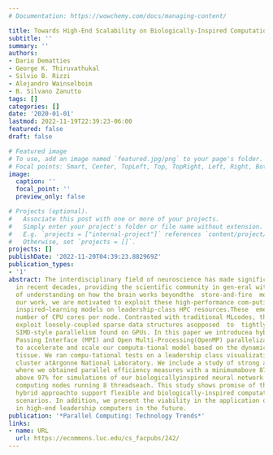 ```yaml
---
# Documentation: https://wowchemy.com/docs/managing-content/

title: Towards High-End Scalability on Biologically-Inspired Computational ModelsAuthors
subtitle: ''
summary: ''
authors:
- Dario Dematties
- George K. Thiruvathukal
- Silvio B. Rizzi
- Alejandro Wainselboim
- B. Silvano Zanutto
tags: []
categories: []
date: '2020-01-01'
lastmod: 2022-11-19T22:39:23-06:00
featured: false
draft: false

# Featured image
# To use, add an image named `featured.jpg/png` to your page's folder.
# Focal points: Smart, Center, TopLeft, Top, TopRight, Left, Right, BottomLeft, Bottom, BottomRight.
image:
  caption: ''
  focal_point: ''
  preview_only: false

# Projects (optional).
#   Associate this post with one or more of your projects.
#   Simply enter your project's folder or file name without extension.
#   E.g. `projects = ["internal-project"]` references `content/project/deep-learning/index.md`.
#   Otherwise, set `projects = []`.
projects: []
publishDate: '2022-11-20T04:39:23.882969Z'
publication_types:
- '1'
abstract: The interdisciplinary field of neuroscience has made significantprogress
  in recent decades, providing the scientific community in gen-eral with a new level
  of understanding on how the brain works beyondthe  store-and-fire  model  found  in  traditional  neural  networks.  Mean-while,  Machine  Learning  (ML)  based  on  established  models  has  seena  surge  of  interest  in  the  High  Performance  Computing  (HPC)  com-munity,  especially  through  the  use  of  high-end  accelerators,  such  asGraphical  Processing  Units  (GPUs),  including  HPC  clusters  of  same.In
  our work, we are motivated to exploit these high-performance com-puting  developments  and  understand  the  scaling  challenges  for  new–biologically
  inspired–learning models on leadership-class HPC resources.These  emerging  models  feature  sparse  and  random  connectivity  pro-files  that  map  to  more  loosely-coupled  parallel  architectures  with  alarge
  number of CPU cores per node. Contrasted with traditional MLcodes, these methods
  exploit loosely-coupled sparse data structures asopposed  to  tightly-coupled  dense  matrix  computations,  which  benefitfrom
  SIMD-style parallelism found on GPUs. In this paper we introducea hybrid Message
  Passing Interface (MPI) and Open Multi-Processing(OpenMP) parallelization scheme
  to accelerate and scale our computa-tional model based on the dynamics of cortical
  tissue. We ran compu-tational tests on a leadership class visualization and analysis
  cluster atArgonne National Laboratory. We include a study of strong and weakscaling,
  where we obtained parallel efficiency measures with a minimumabove 87% and a maximum
  above 97% for simulations of our biologicallyinspired neural network on up to 64
  computing nodes running 8 threadseach. This study shows promise of the MPI+OpenMP
  hybrid approachto support flexible and biologically-inspired computational experimen-tal
  scenarios. In addition, we present the viability in the application ofthese strategies
  in high-end leadership computers in the future.
publication: '*Parallel Computing: Technology Trends*'
links:
- name: URL
  url: https://ecommons.luc.edu/cs_facpubs/242/
---
```

